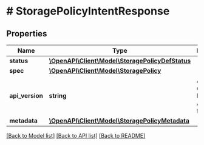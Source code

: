 # # StoragePolicyIntentResponse

## Properties

Name | Type | Description | Notes
------------ | ------------- | ------------- | -------------
**status** | [**\OpenAPI\Client\Model\StoragePolicyDefStatus**](StoragePolicyDefStatus.md) |  | [optional]
**spec** | [**\OpenAPI\Client\Model\StoragePolicy**](StoragePolicy.md) |  | [optional]
**api_version** | **string** | API Version of the Nutanix v3 API framework. | [default to '3.1.0']
**metadata** | [**\OpenAPI\Client\Model\StoragePolicyMetadata**](StoragePolicyMetadata.md) |  |

[[Back to Model list]](../../README.md#models) [[Back to API list]](../../README.md#endpoints) [[Back to README]](../../README.md)
